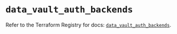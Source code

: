 # `data_vault_auth_backends`

Refer to the Terraform Registry for docs: [`data_vault_auth_backends`](https://registry.terraform.io/providers/hashicorp/vault/4.1.0/docs/data-sources/auth_backends).
